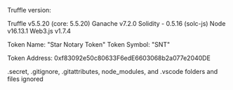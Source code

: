 Truffle version:

Truffle v5.5.20 (core: 5.5.20)
Ganache v7.2.0
Solidity - 0.5.16 (solc-js)
Node v16.13.1
Web3.js v1.7.4

Token Name: "Star Notary Token"
Token Symbol: "SNT"

Token Address: 0xf83092e50c80633F6edE6603068b2a077e2040DE

.secret, .gitignore, .gitattributes, node_modules, and .vscode folders and files ignored
